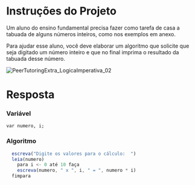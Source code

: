 # **Instruções do Projeto**
Um aluno do ensino fundamental precisa fazer como tarefa de casa a tabuada de alguns números inteiros, como nos exemplos em anexo.

Para ajudar esse aluno, você deve elaborar um algoritmo que solicite que seja digitado um número inteiro e que no final imprima o resultado da tabuada desse número.

![PeerTutoringExtra_LogicaImperativa_02](https://github.com/Kimitayo/softex_formacao_acelerada_backend/assets/84105466/c56316ba-e6a8-47d5-afdb-67b3b68c8fcb)

# **Resposta**

### Variável
```
var numero, i;
```

### Algoritmo

```javascript
  escreva("Digite os valores para o cálculo:  ")
  leia(numero)
    para i <- 0 até 10 faça
    escreva(numero, " x ", i, " = ", numero * i)
  fimpara
```

